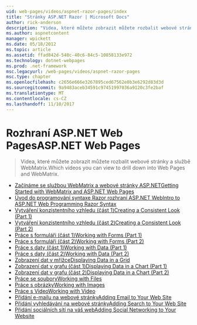 ```yaml
---
uid: web-pages/videos/aspnet-razor-pages/index
title: "Stránky ASP.NET Razor | Microsoft Docs"
author: rick-anderson
description: "Videa, které můžete zobrazit můžete rozbalit webové stránky a službě WebMatrix."
ms.author: aspnetcontent
manager: wpickett
ms.date: 05/18/2012
ms.topic: article
ms.assetid: ffad842d-548c-40c6-84c5-10858133e972
ms.technology: dotnet-webpages
ms.prod: .net-framework
msc.legacyurl: /web-pages/videos/aspnet-razor-pages
msc.type: chapter
ms.openlocfilehash: c2656e666e3267895ced67562e0b3e6292d83d3d
ms.sourcegitcommit: 9a9483aceb34591c97451997036a9120c3fe2baf
ms.translationtype: MT
ms.contentlocale: cs-CZ
ms.lasthandoff: 11/10/2017
---
```

<a name="aspnet-web-pages"></a><span data-ttu-id="4be94-103">Rozhraní ASP.NET Web Pages</span><span class="sxs-lookup"><span data-stu-id="4be94-103">ASP.NET Web Pages</span></span>
=================
> <span data-ttu-id="4be94-104">Videa, které můžete zobrazit můžete rozbalit webové stránky a službě WebMatrix.</span><span class="sxs-lookup"><span data-stu-id="4be94-104">Which videos you can view to drill down into Web Pages and WebMatrix.</span></span>


- [<span data-ttu-id="4be94-105">Začínáme se službou WebMatrix a webové stránky ASP.NET</span><span class="sxs-lookup"><span data-stu-id="4be94-105">Getting Started with WebMatrix and ASP.NET Web Pages</span></span>](getting-started-with-webmatrix-and-aspnet-web-pages.md)
- [<span data-ttu-id="4be94-106">Úvod do programování syntaxe Razor rozhraní ASP.NET Web</span><span class="sxs-lookup"><span data-stu-id="4be94-106">Intro to ASP.NET Web Programming Razor Syntax</span></span>](introduction-to-aspnet-web-programming-using-the-razor-syntax.md)
- [<span data-ttu-id="4be94-107">Vytváření konzistentního vzhledu (část 1)</span><span class="sxs-lookup"><span data-stu-id="4be94-107">Creating a Consistent Look (Part 1)</span></span>](creating-a-consistent-look-part-1.md)
- [<span data-ttu-id="4be94-108">Vytváření konzistentního vzhledu (část 2)</span><span class="sxs-lookup"><span data-stu-id="4be94-108">Creating a Consistent Look (Part 2)</span></span>](creating-a-consistent-look-part-2.md)
- [<span data-ttu-id="4be94-109">Práce s formuláři (část 1)</span><span class="sxs-lookup"><span data-stu-id="4be94-109">Working with Forms (Part 1)</span></span>](working-with-forms-part-1.md)
- [<span data-ttu-id="4be94-110">Práce s formuláři (část 2)</span><span class="sxs-lookup"><span data-stu-id="4be94-110">Working with Forms (Part 2)</span></span>](working-with-forms-part-2.md)
- [<span data-ttu-id="4be94-111">Práce s daty (část 1)</span><span class="sxs-lookup"><span data-stu-id="4be94-111">Working with Data (Part 1)</span></span>](working-with-data-part-1.md)
- [<span data-ttu-id="4be94-112">Práce s daty (část 2)</span><span class="sxs-lookup"><span data-stu-id="4be94-112">Working with Data (Part 2)</span></span>](working-with-data-part-2.md)
- [<span data-ttu-id="4be94-113">Zobrazení dat v mřížce</span><span class="sxs-lookup"><span data-stu-id="4be94-113">Displaying Data in a Grid</span></span>](displaying-data-in-a-grid.md)
- [<span data-ttu-id="4be94-114">Zobrazení dat v grafu (část 1)</span><span class="sxs-lookup"><span data-stu-id="4be94-114">Displaying Data in a Chart (Part 1)</span></span>](displaying-data-in-a-chart-part-1.md)
- [<span data-ttu-id="4be94-115">Zobrazení dat v grafu (část 2)</span><span class="sxs-lookup"><span data-stu-id="4be94-115">Displaying Data in a Chart (Part 2)</span></span>](displaying-data-in-a-chart-part-2.md)
- [<span data-ttu-id="4be94-116">Práce se soubory</span><span class="sxs-lookup"><span data-stu-id="4be94-116">Working with Files</span></span>](working-with-files.md)
- [<span data-ttu-id="4be94-117">Práce s obrázky</span><span class="sxs-lookup"><span data-stu-id="4be94-117">Working with Images</span></span>](working-with-images.md)
- [<span data-ttu-id="4be94-118">Práce s Video</span><span class="sxs-lookup"><span data-stu-id="4be94-118">Working with Video</span></span>](working-with-video.md)
- [<span data-ttu-id="4be94-119">Přidání e-mailu na webové stránky</span><span class="sxs-lookup"><span data-stu-id="4be94-119">Adding Email to Your Web Site</span></span>](adding-email-to-your-web-site.md)
- [<span data-ttu-id="4be94-120">Přidání vyhledávání na webové stránky</span><span class="sxs-lookup"><span data-stu-id="4be94-120">Adding Search to Your Web Site</span></span>](adding-search-to-your-web-site.md)
- [<span data-ttu-id="4be94-121">Přidání sociálních sítí na váš web</span><span class="sxs-lookup"><span data-stu-id="4be94-121">Adding Social Networking to Your Website</span></span>](adding-social-networking-to-your-website.md)

